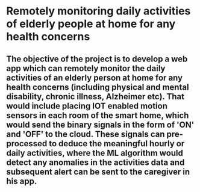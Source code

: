 # Remotely monitoring daily activities of elderly people at home for any health concerns

## The objective of the project is to develop a web app which can remotely monitor the daily activities of an elderly person at home for any health concerns (including physical and mental disability, chronic illness, Alzheimer etc). That would include placing IOT enabled motion sensors in each room of the smart home, which would send the binary signals in the form of 'ON' and 'OFF' to the cloud. These signals can pre-processed to deduce the meaningful hourly or daily activities, where the ML algorithm would detect any anomalies in the activities data and subsequent alert can be sent to the caregiver in his app.
